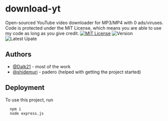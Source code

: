 
# download-yt

Open-sourced YouTube video downloader for MP3/MP4 with 0 ads/viruses.\
Code is protected under the MIT License, which means you are able to use my code as long as you give credit.
[![MIT License](https://img.shields.io/badge/License-MIT-green.svg)](https://choosealicense.com/licenses/mit/)
![Version](https://img.shields.io/badge/version-1.0.0-yellow.svg)
![Latest Upate](https://img.shields.io/badge/latest%20update-26/10/2023-blue.svg)


## Authors

- [@Dalk21](https://www.github.com/Dalk21) - most of the work
- [@shidemuri](https://www.github.com/shidemuri) - padero (helped with getting the project started)


## Deployment

To use this project, run

```bash
  npm i
  node express.js
```

